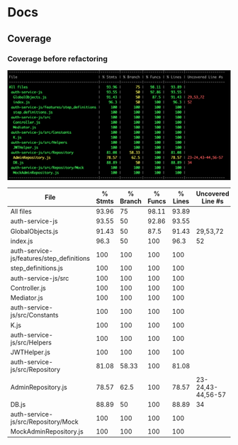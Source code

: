 # Docs

## Coverage

### Coverage before refactoring

![Coverage screenshot](./coverage_ss.png)


| File                                      | % Stmts | % Branch | % Funcs | % Lines | Uncovered Line #s |
| ----------------------------------------- | ------- | -------- | ------- | ------- | ----------------- |
| All files                                 | 93.96   | 75       | 98.11   | 93.89   |                   |
| auth-service-js                           | 93.55   | 50       | 92.86   | 93.55   |                   |
| GlobalObjects.js                          | 91.43   | 50       | 87.5    | 91.43   | 29,53,72          |
| index.js                                  | 96.3    | 50       | 100     | 96.3    | 52                |
| auth-service-js/features/step_definitions | 100     | 100      | 100     | 100     |                   |
| step_definitions.js                       | 100     | 100      | 100     | 100     |                   |
| auth-service-js/src                       | 100     | 100      | 100     | 100     |                   |
| Controller.js                             | 100     | 100      | 100     | 100     |                   |
| Mediator.js                               | 100     | 100      | 100     | 100     |                   |
| auth-service-js/src/Constants             | 100     | 100      | 100     | 100     |                   |
| K.js                                      | 100     | 100      | 100     | 100     |                   |
| auth-service-js/src/Helpers               | 100     | 100      | 100     | 100     |                   |
| JWTHelper.js                              | 100     | 100      | 100     | 100     |                   |
| auth-service-js/src/Repository            | 81.08   | 58.33    | 100     | 81.08   |                   |
| AdminRepository.js                        | 78.57   | 62.5     | 100     | 78.57   | 23-24,43-44,56-57 |
| DB.js                                     | 88.89   | 50       | 100     | 88.89   | 34                |
| auth-service-js/src/Repository/Mock       | 100     | 100      | 100     | 100     |                   |
| MockAdminRepository.js                    | 100     | 100      | 100     | 100     |                   |
